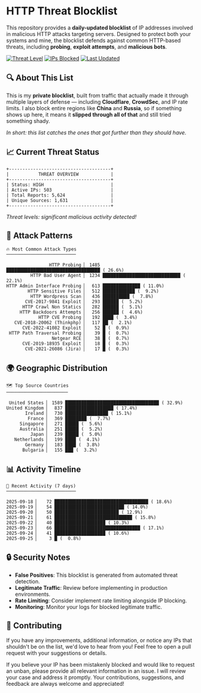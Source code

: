 # HTTP Threat Blocklist

This repository provides a **daily-updated blocklist** of IP addresses involved in malicious HTTP attacks targeting servers. Designed to protect both your systems and mine, the blocklist defends against common HTTP-based threats, including **probing**, **exploit attempts**, and **malicious bots**.

[![Threat Level](https://img.shields.io/badge/Threat%20Level-HIGH-red)](.)
[![IPs Blocked](https://img.shields.io/badge/IPs%20Blocked-503-blue)](.)
[![Last Updated](https://img.shields.io/badge/Updated-2025--09--25-brightgreen)](.)

## 🔍 About This List

This is my **private blocklist**, built from traffic that actually made it through multiple layers of defense — including **Cloudflare**, **CrowdSec**, and IP rate limits. I also block entire regions like **China** and **Russia**, so if something shows up here, it means it **slipped through all of that** and still tried something shady.

*In short: this list catches the ones that got further than they should have.*

## 📈 Current Threat Status

```
+--------------------------------------+
|           THREAT OVERVIEW            |
+--------------------------------------+
| Status: HIGH                         |
| Active IPs: 503                      |
| Total Reports: 5,624                 |
| Unique Sources: 1,631                |
+--------------------------------------+
```

*Threat levels: significant malicious activity detected!*

## 🎯 Attack Patterns

```
🔥 Most Common Attack Types
──────────────────────────

                HTTP Probing ▏ 1485 ███████████████████████████████████ ( 26.6%)
         HTTP Bad User Agent ▏ 1234 █████████████████████████████ ( 22.1%)
HTTP Admin Interface Probing ▏  613 ██████████████ ( 11.0%)
        HTTP Sensitive Files ▏  512 ████████████ (  9.2%)
         HTTP Wordpress Scan ▏  436 ██████████ (  7.8%)
       CVE-2017-9841 Exploit ▏  293 ██████ (  5.2%)
      HTTP Crawl Non Statics ▏  282 ██████ (  5.1%)
     HTTP Backdoors Attempts ▏  256 ██████ (  4.6%)
            HTTP CVE Probing ▏  192 ████ (  3.4%)
   CVE-2018-20062 (Thinkphp) ▏  117 ██ (  2.1%)
      CVE-2022-41082 Exploit ▏   52 █ (  0.9%)
 HTTP Path Traversal Probing ▏   39 █ (  0.7%)
                 Netgear RCE ▏   38 █ (  0.7%)
      CVE-2019-18935 Exploit ▏   18 █ (  0.3%)
       CVE-2021-26086 (Jira) ▏   17 █ (  0.3%)
```

## 🌍 Geographic Distribution

```
🗺️ Top Source Countries
───────────────────────

 United States ▏ 1589 ███████████████████████████████████ ( 32.9%)
United Kingdom ▏  837 ██████████████████ ( 17.4%)
       Ireland ▏  730 ████████████████ ( 15.1%)
        France ▏  369 ████████ (  7.7%)
     Singapore ▏  271 █████ (  5.6%)
     Australia ▏  251 █████ (  5.2%)
         Japan ▏  239 █████ (  5.0%)
   Netherlands ▏  199 ████ (  4.1%)
       Germany ▏  183 ████ (  3.8%)
      Bulgaria ▏  155 ███ (  3.2%)
```

## 📊 Activity Timeline

```
📅 Recent Activity (7 days)
──────────────────────────

2025-09-18 ▏   72 ███████████████████████████████████ ( 18.6%)
2025-09-19 ▏   54 ██████████████████████████ ( 14.0%)
2025-09-20 ▏   50 ████████████████████████ ( 12.9%)
2025-09-21 ▏   61 █████████████████████████████ ( 15.8%)
2025-09-22 ▏   40 ███████████████████ ( 10.3%)
2025-09-23 ▏   66 ████████████████████████████████ ( 17.1%)
2025-09-24 ▏   41 ███████████████████ ( 10.6%)
2025-09-25 ▏    3 █ (  0.8%)
```

## 🔒 Security Notes

- **False Positives**: This blocklist is generated from automated threat detection.
- **Legitimate Traffic**: Review before implementing in production environments.
- **Rate Limiting**: Consider implement rate limiting alongside IP blocking.
- **Monitoring**: Monitor your logs for blocked legitimate traffic.

## 🤝 Contributing

If you have any improvements, additional information, or notice any IPs that shouldn't be on the list, we'd love to hear from you! Feel free to open a pull request with your suggestions or details.

If you believe your IP has been mistakenly blocked and would like to request an unban, please provide all relevant information in an issue. I will review your case and address it promptly. Your contributions, suggestions, and feedback are always welcome and appreciated!